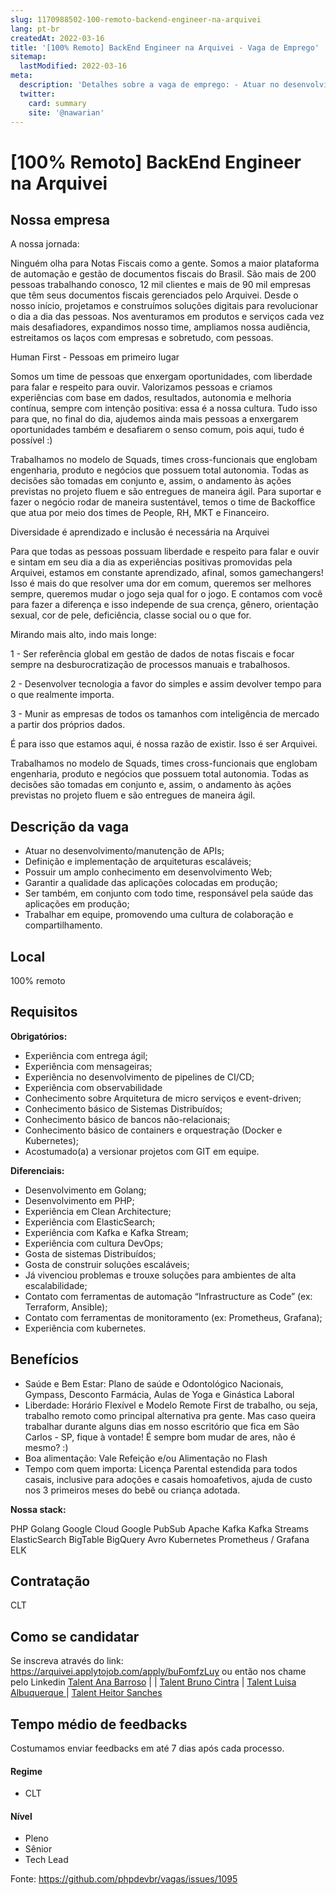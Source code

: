 ```yaml
---
slug: 1170988502-100-remoto-backend-engineer-na-arquivei
lang: pt-br
createdAt: 2022-03-16
title: '[100% Remoto] BackEnd Engineer na Arquivei - Vaga de Emprego'
sitemap:
  lastModified: 2022-03-16
meta:
  description: 'Detalhes sobre a vaga de emprego: - Atuar no desenvolvimento/manutenção de APIs; - Definição e implementação de arquiteturas escaláveis; - Possuir um amplo conhecimento em desenvolvimento Web; - Garantir a qualidade das aplicações colocadas em produção; - Ser também, em conjunto com todo time, responsável pela saúde das aplicações em produção; - Trabalhar em equipe, promovendo uma cultura de colaboração e compartilhamento.'
  twitter:
    card: summary
    site: '@nawarian'
---
```


# [100% Remoto] BackEnd Engineer na Arquivei

## Nossa empresa

A nossa jornada:

Ninguém olha para Notas Fiscais como a gente. Somos a maior plataforma de automação e gestão de documentos fiscais do Brasil. São mais de 200 pessoas trabalhando conosco, 12 mil clientes e mais de 90 mil empresas que têm seus documentos fiscais gerenciados pelo Arquivei. Desde o nosso início, projetamos e construímos soluções digitais para revolucionar o dia a dia das pessoas. Nos aventuramos em produtos e serviços cada vez mais desafiadores, expandimos nosso time, ampliamos nossa audiência, estreitamos os laços com empresas e sobretudo, com pessoas. 

Human First - Pessoas em primeiro lugar

Somos um time de pessoas que enxergam oportunidades, com liberdade para falar e respeito para ouvir. Valorizamos pessoas e criamos experiências com base em dados, resultados, autonomia e melhoria contínua, sempre com intenção positiva: essa é a  nossa cultura. Tudo isso para que, no final do dia, ajudemos ainda mais pessoas a enxergarem oportunidades também e desafiarem o senso comum, pois aqui, tudo é possível :)

Trabalhamos no modelo de Squads, times cross-funcionais que englobam engenharia, produto e negócios que possuem total autonomia. Todas as decisões são tomadas em conjunto e, assim, o andamento às ações previstas no projeto fluem e são entregues de maneira ágil. Para suportar e fazer o negócio rodar de maneira sustentável, temos o time de Backoffice que atua por meio dos times de People, RH, MKT e Financeiro.

Diversidade é aprendizado e inclusão é necessária na Arquivei

Para que todas as pessoas possuam liberdade e respeito para falar e ouvir e sintam em seu dia a dia as experiências positivas promovidas pela Arquivei, estamos em constante aprendizado, afinal, somos gamechangers! Isso é mais do que resolver uma dor em comum, queremos ser melhores sempre, queremos mudar o jogo seja qual for o jogo. E contamos com você para fazer a diferença e isso independe de sua crença, gênero, orientação sexual, cor de pele, deficiência, classe social ou o que for.

Mirando mais alto, indo mais longe:

1 - Ser referência global em gestão de dados de notas fiscais e focar sempre na desburocratização de processos manuais e trabalhosos.

2 - Desenvolver tecnologia a favor do simples e assim devolver tempo para o que realmente importa.

3 - Munir as empresas de todos os tamanhos com inteligência de mercado a partir dos próprios dados.

É para isso que estamos aqui, é nossa razão de existir. Isso é ser Arquivei.

 
Trabalhamos no modelo de Squads, times cross-funcionais que englobam engenharia, produto e negócios que possuem total autonomia. Todas as decisões são tomadas em conjunto e, assim, o andamento às ações previstas no projeto fluem e são entregues de maneira ágil.

## Descrição da vaga

- Atuar no desenvolvimento/manutenção de APIs;
- Definição e implementação de arquiteturas escaláveis;
- Possuir um amplo conhecimento em desenvolvimento Web;
- Garantir a qualidade das aplicações colocadas em produção;
- Ser também, em conjunto com todo time, responsável pela saúde das aplicações em produção;
- Trabalhar em equipe, promovendo uma cultura de colaboração e compartilhamento.

## Local

100% remoto 

## Requisitos

**Obrigatórios:**

- Experiência com entrega ágil;
- Experiência com mensageiras;
- Experiência no desenvolvimento de pipelines de CI/CD;
- Experiência com observabilidade
- Conhecimento sobre Arquitetura de micro serviços e event-driven;
- Conhecimento básico de Sistemas Distribuídos;
- Conhecimento básico de bancos não-relacionais;
- Conhecimento básico de containers e orquestração (Docker e Kubernetes);
- Acostumado(a) a versionar projetos com GIT em equipe.

**Diferenciais:**

- Desenvolvimento em Golang;
- Desenvolvimento em PHP;
- Experiência em Clean Architecture;
- Experiência com  ElasticSearch;
- Experiência com Kafka e Kafka Stream;
- Experiência com cultura DevOps;
- Gosta de sistemas Distribuídos;
- Gosta de construir soluções escaláveis;
- Já vivenciou problemas e trouxe soluções para ambientes de alta escalabilidade;
- Contato com ferramentas de automação “Infrastructure as Code” (ex: Terraform, Ansible);
- Contato com ferramentas de monitoramento (ex: Prometheus, Grafana);
- Experiência com kubernetes.



## Benefícios

- Saúde e Bem Estar: Plano de saúde e Odontológico Nacionais, Gympass, Desconto Farmácia, Aulas de Yoga e Ginástica Laboral
- Liberdade: Horário Flexível e Modelo Remote First de trabalho, ou seja, trabalho remoto como principal alternativa pra gente. Mas caso queira trabalhar durante alguns dias em nosso escritório que fica em São Carlos - SP, fique à vontade! É sempre bom mudar de ares, não é mesmo? :)
- Boa alimentação: Vale Refeição e/ou Alimentação no Flash
- Tempo com quem importa: Licença Parental estendida para todos casais, inclusive para adoções e casais homoafetivos, ajuda de custo nos 3 primeiros meses do bebê ou criança adotada.

**Nossa stack:**

PHP
Golang
Google Cloud
Google PubSub
Apache Kafka
Kafka Streams
ElasticSearch
BigTable
BigQuery
Avro
Kubernetes
Prometheus / Grafana
ELK

## Contratação

CLT 

## Como se candidatar

Se inscreva através do link: https://arquivei.applytojob.com/apply/buFomfzLuy ou então nos chame pelo Linkedin [Talent Ana Barroso](https://www.linkedin.com/in/ana-cl%C3%A1udia-cob%C3%A9rio-barroso-a1520636/) |  | [ Talent  Bruno Cintra](https://www.linkedin.com/in/brunorodrigocintra/) | [ Talent Luisa Albuquerque ](https://www.linkedin.com/in/luisadealbuquerque/) | [Talent Heitor Sanches ](https://www.linkedin.com/in/heitor-sanches-641761165/)

## Tempo médio de feedbacks

Costumamos enviar feedbacks em até 7 dias após cada processo.

#### Regime
- CLT

#### Nível
- Pleno
- Sênior
- Tech Lead 

Fonte: https://github.com/phpdevbr/vagas/issues/1095